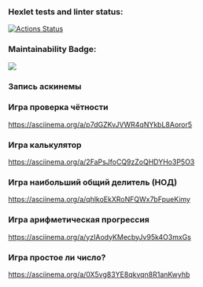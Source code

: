 ### Hexlet tests and linter status:
[![Actions Status](https://github.com/Roman-AFCode/python-project-49/workflows/hexlet-check/badge.svg)](https://github.com/Roman-AFCode/python-project-49/actions)

### Maintainability Badge:
<a href="https://codeclimate.com/github/Roman-AFCode/python-project-49/maintainability"><img
src="https://api.codeclimate.com/v1/badges/05d8e8d17fd939dcb151/maintainability"
/></a>

### Запись аскинемы
### Игра проверка чётности
https://asciinema.org/a/p7dGZKvJVWR4qNYkbL8Aoror5
### Игра калькулятор
https://asciinema.org/a/2FaPsJfoCQ9zZoQHDYHo3P5O3
### Игра наибольший общий делитель (НОД)
https://asciinema.org/a/qhlkoEkXRoNFQWx7bFpueKimy
### Игра арифметическая прогрессия
https://asciinema.org/a/yzIAodyKMecbyJv95k4O3mxGs
### Игра простое ли число?
https://asciinema.org/a/0X5vg83YE8qkvqn8R1anKwyhb
